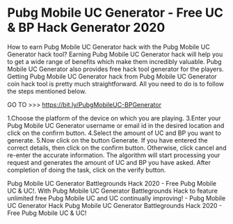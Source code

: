 # Pubg Mobile UC Generator - Free UC & BP Hack Generator 2020

How to earn Pubg Mobile UC Generator hack with the Pubg Mobile UC Generator hack tool? Earning Pubg Mobile UC Generator hack will help you to get a wide range of benefits which make them incredibly valuable. Pubg Mobile UC Generator also provides free hack tool generator for the players. Getting Pubg Mobile UC Generator hack from Pubg Mobile UC Generator coin hack tool is pretty much straightforward. All you need to do is to follow the steps mentioned below.

GO TO >>> https://bit.ly/PubgMobileUC-BPGenerator

1.Choose the platform of the device on which you are playing.
3.Enter your Pubg Mobile UC Generator username or email id in the desired location and click on the confirm button.
4.Select the amount of UC and BP you want to generate.
5.Now click on the button Generate.
If you have entered the correct details, then click on the confirm button. Otherwise, click cancel and re-enter the accurate information.
The algorithm will start processing your request and generates the amount of UC and BP you have asked.
After completion of doing the task, click on the verify button.

Pubg Mobile UC Generator Battlegrounds Hack 2020 - Free Pubg Mobile UC & UC!. With Pubg Mobile UC Generator Battlegrounds Hack to feature unlimited free Pubg Mobile UC and UC continually improving! - Pubg Mobile UC Generator Hack Pubg Mobile UC Generator Battlegrounds Hack 2020 - Free Pubg Mobile UC & UC!
